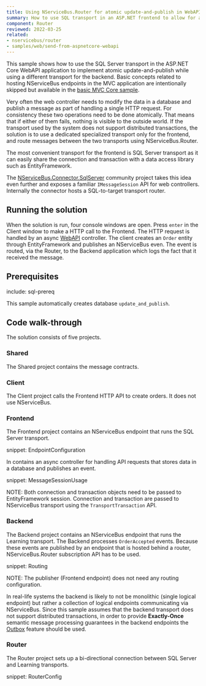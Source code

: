 ```yaml
---
title: Using NServiceBus.Router for atomic update-and-publish in WebAPI
summary: How to use SQL transport in an ASP.NET frontend to allow for atomic update-and-publish and NServiceBus.Router to connect frontend to backend transport
component: Router
reviewed: 2022-03-25
related:
- nservicebus/router
- samples/web/send-from-aspnetcore-webapi
---
```


This sample shows how to use the SQL Server transport in the ASP.NET Core WebAPI application to implement atomic update-and-publish while using a different transport for the backend. Basic concepts related to hosting NServiceBus endpoints in the MVC application are intentionally skipped but available in the [basic MVC Core sample](/samples/web/send-from-aspnetcore-webapi).

Very often the web controller needs to modify the data in a database and publish a message as part of handling a single HTTP request. For consistency these two operations need to be done atomically. That means that if either of them fails, nothing is visible to the outside world. If the transport used by the system does not support distributed transactions, the solution is to use a dedicated specialized transport only for the frontend, and route messages between the two transports using NServiceBus.Router.

The most convenient transport for the frontend is SQL Server transport as it can easily share the connection and transaction with a data access library such as EntityFramework.

The [NServiceBus.Connector.SqlServer](https://github.com/SzymonPobiega/NServiceBus.Connector.SqlServer) community project takes this idea even further and exposes a familiar `IMessageSession` API for web controllers. Internally the connector hosts a SQL-to-target transport router.

## Running the solution

When the solution is run, four console windows are open. Press `enter` in the Client window to make a HTTP call to the Frontend. The HTTP request is handled by an async [WebAPI](https://www.asp.net/web-api) controller. The client creates an `Order` entity through EntityFramework and publishes an NServiceBus even. The event is routed, via the Router, to the Backend application which logs the fact that it received the message.

## Prerequisites

include: sql-prereq

This sample automatically creates database `update_and_publish`.

## Code walk-through

The solution consists of five projects.

### Shared

The Shared project contains the message contracts.

### Client

The Client project calls the Frontend HTTP API to create orders. It does not use NServiceBus.

### Frontend

The Frontend project contains an NServiceBus endpoint that runs the SQL Server transport.

snippet: EndpointConfiguration

In contains an async controller for handling API requests that stores data in a database and publishes an event.

snippet: MessageSessionUsage

NOTE: Both connection and transaction objects need to be passed to EntityFramework session. Connection and transaction are passed to NServiceBus transport using the `TransportTransaction` API.

### Backend

The Backend project contains an NServiceBus endpoint that runs the Learning transport. The Backend processes `OrderAccepted` events. Because these events are published by an endpoint that is hosted behind a router, NServiceBus.Router subscription API has to be used.

snippet: Routing

NOTE: The publisher (Frontend endpoint) does not need any routing configuration.

In real-life systems the backend is likely to not be monolithic (single logical endpoint) but rather a collection of logical endpoints communicating via NServiceBus. Since this sample assumes that the backend transport does not support distributed transactions, in order to provide **Exactly-Once** semantic message processing guarantees in the backend endpoints the [Outbox](/nservicebus/outbox) feature should be used.

### Router

The Router project sets up a bi-directional connection between SQL Server and Learning transports.

snippet: RouterConfig
